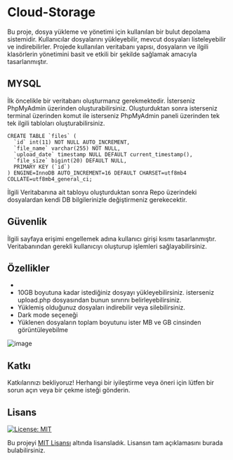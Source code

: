 # Cloud-Storage

Bu proje, dosya yükleme ve yönetimi için kullanılan bir bulut depolama sistemidir. Kullanıcılar dosyalarını yükleyebilir, mevcut dosyaları listeleyebilir ve indirebilirler. Projede kullanılan veritabanı yapısı, dosyaların ve ilgili klasörlerin yönetimini basit ve etkili bir şekilde sağlamak amacıyla tasarlanmıştır.

## MYSQL

İlk öncelikle bir veritabanı oluşturmanız gerekmektedir. İsterseniz PhpMyAdmin üzerinden oluşturabilirsiniz. Oluşturduktan sonra isterseniz terminal üzerinden komut ile isterseniz PhpMyAdmin paneli üzerinden tek tek ilgili tabloları oluşturabilirsiniz.

```mysql
CREATE TABLE `files` (
  `id` int(11) NOT NULL AUTO_INCREMENT,
  `file_name` varchar(255) NOT NULL,
  `upload_date` timestamp NULL DEFAULT current_timestamp(),
  `file_size` bigint(20) DEFAULT NULL,
  PRIMARY KEY (`id`)
) ENGINE=InnoDB AUTO_INCREMENT=16 DEFAULT CHARSET=utf8mb4 COLLATE=utf8mb4_general_ci;
```

İlgili Veritabanına ait tabloyu oluşturduktan sonra Repo üzerindeki dosyalardan kendi DB bilgilerinizle değiştirmeniz gerekecektir.


## Güvenlik

İlgili sayfaya erişimi engellemek adına kullanıcı girişi kısmı tasarlanmıştır. Veritabanından gerekli kullanıcıyı oluşturup işlemleri sağlayabilirsiniz.


## Özellikler
-
- 10GB boyutuna kadar istediğiniz dosyayı yükleyebilirsiniz. isterseniz upload.php dosyasından bunun sınırını belirleyebilirsiniz.
- Yüklemiş olduğunuz dosyaları indirebilir veya silebilirsiniz.
- Dark mode seçeneği
- Yüklenen dosyaların toplam boyutunu ister MB ve GB cinsinden görüntüleyebilme

![image](https://github.com/user-attachments/assets/1dac720e-d816-4d30-992b-7d9d4382bd6e)


## Katkı

Katkılarınızı bekliyoruz! Herhangi bir iyileştirme veya öneri için lütfen bir sorun açın veya bir çekme isteği gönderin.



## Lisans

[![License: MIT](https://img.shields.io/badge/License-MIT-yellow.svg)](https://opensource.org/licenses/MIT)

Bu projeyi [MIT Lisansı](https://opensource.org/licenses/MIT) altında lisansladık. Lisansın tam açıklamasını burada bulabilirsiniz.
